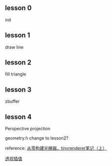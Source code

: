 <!--
 * @Author: Alien
 * @Date: 2023-03-08 11:12:23
 * @LastEditors: Alien
 * @LastEditTime: 2023-03-10 16:28:27
-->

## lesson 0

init 

## lesson 1
draw line

## lesson 2

fill triangle

## lesson 3 
zbuffer

## lesson 4
Perspective projection

geometry.h change to lesson2?


reference:
[从零构建光栅器，tinyrenderer笔记（上）](https://zhuanlan.zhihu.com/p/399056546)

[透视插值](https://zhuanlan.zhihu.com/p/403259571)

